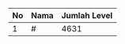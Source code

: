 | No | Nama            | Jumlah Level |
|----|-----------------|--------------|
| 1  | #    |    4631        |
